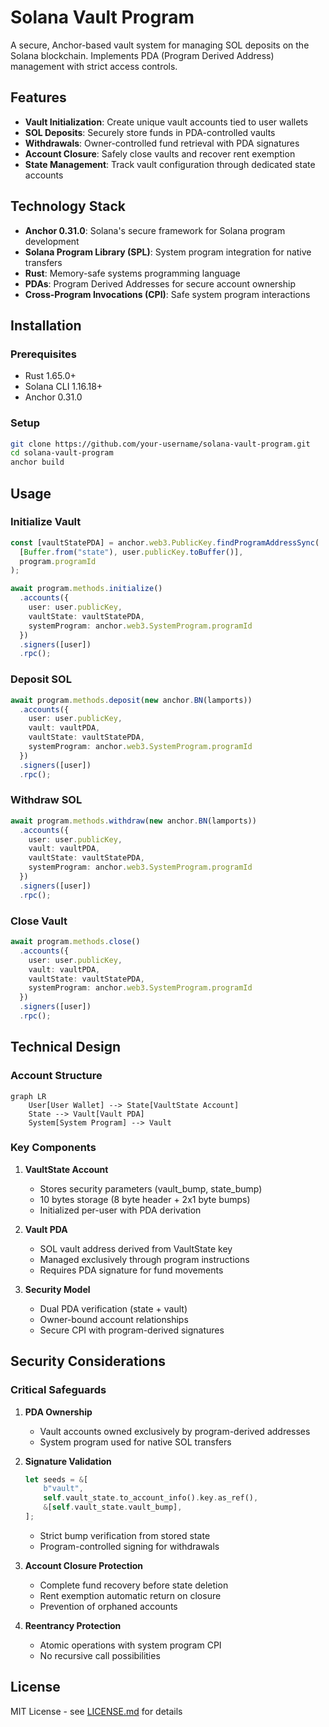 # Solana Vault Program

A secure, Anchor-based vault system for managing SOL deposits on the Solana blockchain. Implements PDA (Program Derived Address) management with strict access controls.

## Features

- **Vault Initialization**: Create unique vault accounts tied to user wallets
- **SOL Deposits**: Securely store funds in PDA-controlled vaults
- **Withdrawals**: Owner-controlled fund retrieval with PDA signatures
- **Account Closure**: Safely close vaults and recover rent exemption
- **State Management**: Track vault configuration through dedicated state accounts

## Technology Stack

- **Anchor 0.31.0**: Solana's secure framework for Solana program development
- **Solana Program Library (SPL)**: System program integration for native transfers
- **Rust**: Memory-safe systems programming language
- **PDAs**: Program Derived Addresses for secure account ownership
- **Cross-Program Invocations (CPI)**: Safe system program interactions

## Installation

### Prerequisites
- Rust 1.65.0+
- Solana CLI 1.16.18+
- Anchor 0.31.0

### Setup
```bash
git clone https://github.com/your-username/solana-vault-program.git
cd solana-vault-program
anchor build

```

## Usage

### Initialize Vault
```typescript
const [vaultStatePDA] = anchor.web3.PublicKey.findProgramAddressSync(
  [Buffer.from("state"), user.publicKey.toBuffer()],
  program.programId
);

await program.methods.initialize()
  .accounts({
    user: user.publicKey,
    vaultState: vaultStatePDA,
    systemProgram: anchor.web3.SystemProgram.programId
  })
  .signers([user])
  .rpc();
```

### Deposit SOL
```typescript
await program.methods.deposit(new anchor.BN(lamports))
  .accounts({
    user: user.publicKey,
    vault: vaultPDA,
    vaultState: vaultStatePDA,
    systemProgram: anchor.web3.SystemProgram.programId
  })
  .signers([user])
  .rpc();
```

### Withdraw SOL
```typescript
await program.methods.withdraw(new anchor.BN(lamports))
  .accounts({
    user: user.publicKey,
    vault: vaultPDA,
    vaultState: vaultStatePDA,
    systemProgram: anchor.web3.SystemProgram.programId
  })
  .signers([user])
  .rpc();
```

### Close Vault
```typescript
await program.methods.close()
  .accounts({
    user: user.publicKey,
    vault: vaultPDA,
    vaultState: vaultStatePDA,
    systemProgram: anchor.web3.SystemProgram.programId
  })
  .signers([user])
  .rpc();
```

## Technical Design

### Account Structure
```mermaid
graph LR
    User[User Wallet] --> State[VaultState Account]
    State --> Vault[Vault PDA]
    System[System Program] --> Vault
```

### Key Components
1. **VaultState Account**
   - Stores security parameters (vault_bump, state_bump)
   - 10 bytes storage (8 byte header + 2x1 byte bumps)
   - Initialized per-user with PDA derivation

2. **Vault PDA**
   - SOL vault address derived from VaultState key
   - Managed exclusively through program instructions
   - Requires PDA signature for fund movements

3. **Security Model**
   - Dual PDA verification (state + vault)
   - Owner-bound account relationships
   - Secure CPI with program-derived signatures

## Security Considerations

### Critical Safeguards
1. **PDA Ownership**
   - Vault accounts owned exclusively by program-derived addresses
   - System program used for native SOL transfers

2. **Signature Validation**
   ```rust
   let seeds = &[
       b"vault",
       self.vault_state.to_account_info().key.as_ref(),
       &[self.vault_state.vault_bump],
   ];
   ```
   - Strict bump verification from stored state
   - Program-controlled signing for withdrawals

3. **Account Closure Protection**
   - Complete fund recovery before state deletion
   - Rent exemption automatic return on closure
   - Prevention of orphaned accounts

4. **Reentrancy Protection**
   - Atomic operations with system program CPI
   - No recursive call possibilities


## License

MIT License - see [LICENSE.md](LICENSE.md) for details

